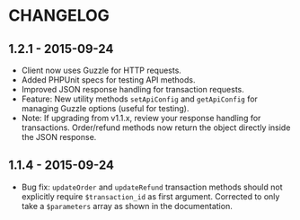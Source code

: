 # CHANGELOG

## 1.2.1 - 2015-09-24

* Client now uses Guzzle for HTTP requests.
* Added PHPUnit specs for testing API methods.
* Improved JSON response handling for transaction requests.
* Feature: New utility methods `setApiConfig` and `getApiConfig` for managing Guzzle options (useful for testing).
* Note: If upgrading from v1.1.x, review your response handling for transactions. Order/refund methods now return the object directly inside the JSON response.

## 1.1.4 - 2015-09-24

* Bug fix: `updateOrder` and `updateRefund` transaction methods should not explicitly require `$transaction_id` as first argument. Corrected to only take a `$parameters` array as shown in the documentation.